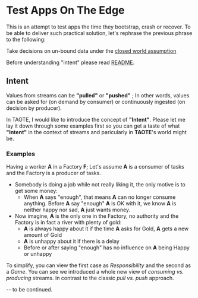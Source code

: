 # Test Apps On The Edge

This is an attempt to test apps the time they bootstrap, crash or recover. To be able to deliver such practical solution, let's rephrase the previous phrase to the following:

Take decisions on un-bound data under the [closed world assumption](https://en.wikipedia.org/wiki/Closed-world_assumption) 

Before understanding "intent" please read [README](README.md).

## Intent

Values from streams can be **"pulled"** or **"pushed"** ; In other words, values can be asked for (on demand by consumer) or continuously ingested (on decision by producer).

In TAOTE, I would like to introduce the concept of **"Intent"**. Please let me lay it down through some examples first so you can get a taste of what **"Intent"** in the context of streams and paricularly in **TAOTE**'s world might be.

### Examples

Having a worker **A** in a Factory **F**; Let's assume **A** is a consumer of tasks and the Factory is a producer of tasks.

- Somebody is doing a job while not really liking it, the only motive is to get some money:
    - When **A** says "enough", that means **A** can no longer consume anything. Before **A** say "enough" **A** is OK with it, we know **A** is neither happy nor sad, **A** just wants money.
- Now imagine, **A** is the only one in the Factory, no authority and the Factory is in fact a river with plenty of gold:
    - **A** is always happy about it if the time **A** asks for Gold, **A** gets a new amount of Gold
    - **A** is unhappy about it if there is a delay
    - Before or after saying "enough" has no influence on **A** being Happy or unhappy


To simplify, you can view the first case as *Responsibility* and the second as a *Game*. You can see we introduced a whole new view of *consuming vs. producing* streams. In contrast to the classic *pull vs. push* approach.

-- to be continued.
